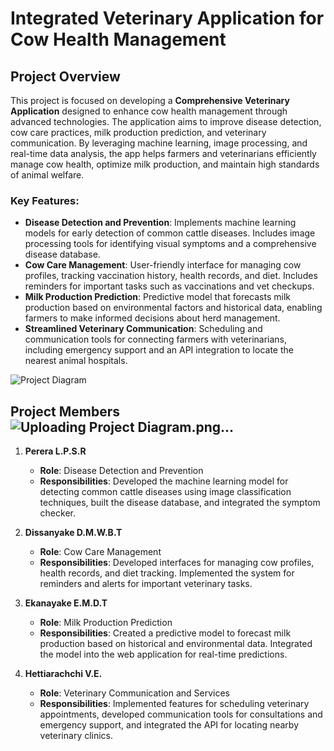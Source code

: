 # Integrated Veterinary Application for Cow Health Management

## Project Overview
This project is focused on developing a **Comprehensive Veterinary Application** designed to enhance cow health management through advanced technologies. The application aims to improve disease detection, cow care practices, milk production prediction, and veterinary communication. By leveraging machine learning, image processing, and real-time data analysis, the app helps farmers and veterinarians efficiently manage cow health, optimize milk production, and maintain high standards of animal welfare.

### Key Features:
- **Disease Detection and Prevention**: Implements machine learning models for early detection of common cattle diseases. Includes image processing tools for identifying visual symptoms and a comprehensive disease database.
- **Cow Care Management**: User-friendly interface for managing cow profiles, tracking vaccination history, health records, and diet. Includes reminders for important tasks such as vaccinations and vet checkups.
- **Milk Production Prediction**: Predictive model that forecasts milk production based on environmental factors and historical data, enabling farmers to make informed decisions about herd management.
- **Streamlined Veterinary Communication**: Scheduling and communication tools for connecting farmers with veterinarians, including emergency support and an API integration to locate the nearest animal hospitals.

![Project Diagram](https://github.com/user-attachments/assets/e92b1f82-73e1-4213-a43c-b7a78e9428eb)


## Project Members![Uploading Project Diagram.png…]()


1. **Perera L.P.S.R**  
   - **Role**: Disease Detection and Prevention  
   - **Responsibilities**: Developed the machine learning model for detecting common cattle diseases using image classification techniques, built the disease database, and integrated the symptom checker.

2. **Dissanyake D.M.W.B.T**  
   - **Role**: Cow Care Management  
   - **Responsibilities**: Developed interfaces for managing cow profiles, health records, and diet tracking. Implemented the system for reminders and alerts for important veterinary tasks.

3. **Ekanayake E.M.D.T**  
   - **Role**: Milk Production Prediction  
   - **Responsibilities**: Created a predictive model to forecast milk production based on historical and environmental data. Integrated the model into the web application for real-time predictions.

4. **Hettiarachchi V.E.**  
   - **Role**: Veterinary Communication and Services  
   - **Responsibilities**: Implemented features for scheduling veterinary appointments, developed communication tools for consultations and emergency support, and integrated the API for locating nearby veterinary clinics.
  

